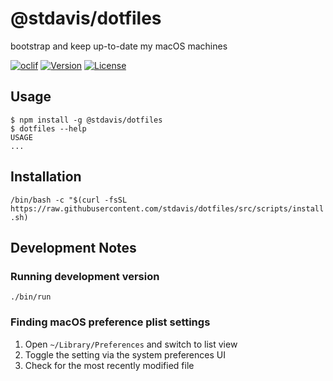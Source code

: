 # @stdavis/dotfiles

bootstrap and keep up-to-date my macOS machines

[![oclif](https://img.shields.io/badge/cli-oclif-brightgreen.svg)](https://oclif.io)
[![Version](https://img.shields.io/npm/v/@stdavis/dotfiles.svg)](https://npmjs.org/package/@stdavis/dotfiles)
[![License](https://img.shields.io/npm/l/@stdavis/dotfiles.svg)](https://github.com/stdavis/dotfiles/blob/master/package.json)

## Usage

```sh-session
$ npm install -g @stdavis/dotfiles
$ dotfiles --help
USAGE
...
```

## Installation

`/bin/bash -c "$(curl -fsSL https://raw.githubusercontent.com/stdavis/dotfiles/src/scripts/install.sh)`

## Development Notes

### Running development version

`./bin/run`

### Finding macOS preference plist settings

1. Open `~/Library/Preferences` and switch to list view
1. Toggle the setting via the system preferences UI
1. Check for the most recently modified file
